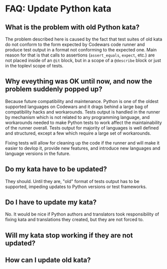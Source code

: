 # FAQ: Update Python kata

## What is the problem with old Python kata?

The problem described here is caused by the fact that test suites of old kata do not conform to the form expected by Codewars code runner and produce test output in a format not conforming to the expected one. Main reason for that is that calls to assertions (`assert_equals`, `expect`, etc.) are not placed inside of an `@it` block, but in a scope of a `@describe` block or just in the toplevl scope of tests.

## Why eveything was OK until now, and now the problem suddenly popped up?

Because future compatibility and maintenance. Python is one of the oldest supported languages on Codewars and it drags behind a large bag of compatibility hacks and workarounds. Tests output is handled in the runner by mechanism which is not related to any programming language, and workarounds needed to make Python tests to work affect the maintainability of the runner overall. Tests output for majority of languages is well defined and structured, except a few which require a large set of workarounds.

Fixing tests will allow for cleaning up the code if the runner and will make it easier to devlop it, provide new features, and introduce new languages and language versions in the future.

## Do my kata have to be updated?

They should. Until they are, "old" format of tests output has to be supported, impeding updates to Python versions or test frameworks.

## Do I have to update my kata?

No. It would be nice if Python authors and translators took responsibility of fixing kata and translations they created, but they are not forced to.

## Will my kata stop working if they are not updated?

## How can I update old kata?

